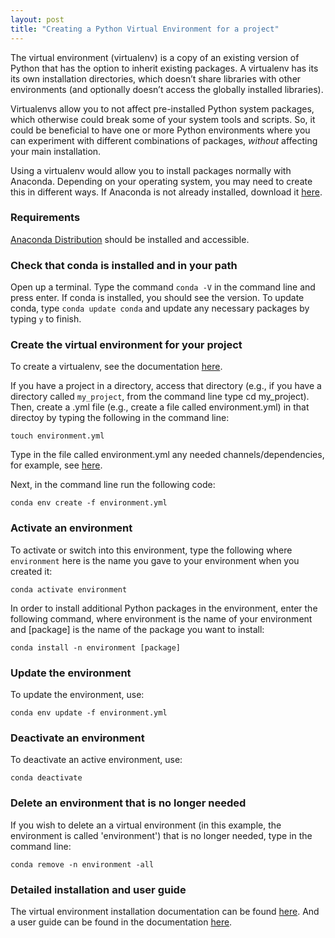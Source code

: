```yaml
---
layout: post
title: "Creating a Python Virtual Environment for a project"
---
```


The virtual environment (virtualenv) is a copy of an existing version of Python that has the option to inherit existing packages. A virtualenv has its its own installation directories, which doesn’t share libraries with other environments (and optionally doesn’t access the globally installed libraries). 

Virtualenvs allow you to not affect pre-installed Python system packages, which otherwise could break some of your system tools and scripts. So, it could be beneficial to have one or more Python environments where you can experiment with different combinations of packages, *without* affecting your main installation. 

Using a virtualenv would allow you to install packages normally with Anaconda. Depending on your operating system, you may need to create this in different ways. If Anaconda is not already installed, download it [here](https://docs.conda.io/projects/conda/en/latest/user-guide/install/).

### Requirements
  [Anaconda Distribution](https://docs.anaconda.com/anaconda/) should be installed and accessible.

### Check that conda is installed and in your path
Open up a terminal. Type the command `conda -V` in the command line and press enter. If conda is installed, you should see the version. To update conda, type `conda update conda` and update any necessary packages by typing `y` to finish.

### Create the virtual environment for your project
To create a virtualenv, see the documentation [here](https://docs.python.org/3/library/venv.html#module-venv).

If you have a project in a directory, access that directory (e.g., if you have a directory called `my_project`, from the command line type cd my_project). Then, create a .yml file (e.g., create a file called environment.yml) in that directoy by typing the following in the command line:

    touch environment.yml

Type in the file called environment.yml any needed channels/dependencies, for example, see [here](https://github.com/sunshinescience/dim_red_cluster/blob/master/environment.yml).

Next, in the command line run the following code:

    conda env create -f environment.yml

### Activate an environment
To activate or switch into this environment, type the following where `environment` here is the name you gave to your environment when you created it:

    conda activate environment

In order to install additional Python packages in the environment, enter the following command, where environment is the name of your environment and [package] is the name of the package you want to install:

    conda install -n environment [package]

### Update the environment
To update the environment, use:

    conda env update -f environment.yml

### Deactivate an environment
To deactivate an active environment, use:

    conda deactivate

### Delete an environment that is no longer needed
If you wish to delete an a virtual environment (in this example, the environment is called 'environment') that is no longer needed, type in the command line:

    conda remove -n environment -all

### Detailed installation and user guide
The virtual environment installation documentation can be found [here](https://virtualenv.pypa.io/en/stable/installation/). And a user guide can be found in the documentation [here](https://virtualenv.pypa.io/en/stable/userguide/). 